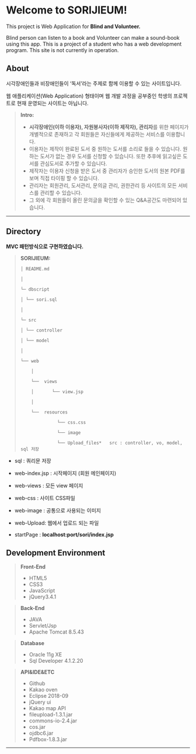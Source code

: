 
# Welcome to SORIJIEUM!

This project is Web Application for  **Blind and Volunteer.**

Blind person can listen to a book and Volunteer can make a sound-book using this app. This is a project of a student who has a web development program. This site is not currently in operation.

## About

시각장애인들과 비장애인들이 ‘독서’라는 주제로 함께 이용할 수 있는 사이트입니다.

웹 애플리케이션(Web Application) 형태이며 웹 개발 과정을 공부중인 학생의 프로젝트로 현재 운영되는 사이트는 아닙니다.

> **Intro:**
> 
> -   **시각장애인(이하 이용자), 자원봉사자(이하 제작자), 관리자**를 위한 페이지가 개별적으로 존재하고 각 회원들은 자신들에게 제공하는 서비스를 이용합니다.
> -   이용자는 제작이 완료된 도서 중 원하는 도서를 소리로 들을 수 있습니다. 원하는 도서가 없는 경우 도서를 신청할 수 있습니다. 또한 추후에 읽고싶은 도서를 관심도서로 추가할 수 있습니다.
> -   제작자는 이용자 신청을 받은 도서 중 관리자가 승인한 도서의 원본 PDF를 보며 직접 타이핑 할 수 있습니다.
> -   관리자는 회원관리, 도서관리, 문의글 관리, 권한관리 등 사이트의 모든 서비스를 관리할 수 있습니다.
> -   그 외에 각 회원들이 올린 문의글을 확인할 수 있는 Q&A공간도 마련되어 있습니다.

----------

## Directory

**MVC 패턴방식으로 구현하였습니다.**

> **SORIJIEUM:**
> ```
> │ README.md
> 
> │
> 
> └─ dbscript
> 
> │ └── sori.sql
> 
> │
> 
> └─ src
> 
> │ └── controller
> 
> │ └── model
> 
> │
> 
> └── web
> 
>     │ 
> 
>     └──  views 
> 
>     │       └── view.jsp 
> 
>     │ 
> 
>     └──  resources 
> 
>               └── css.css 
> 
>               └── image 
> 
>               └── Upload_files*   src : controller, vo, model, sql 저장
> 
> ```

-   sql : 쿼리문 저장
    
-   web-index.jsp : 시작페이지 (회원 메인페이지)
    
-   web-views : 모든 view 페이지
    
-   web-css : 사이트 CSS파일
    
-   web-image : 공통으로 사용되는 이미지
    
-   web-Upload: 웹에서 업로드 되는 파일
    
-   startPage :  **localhost:port/sori/index.jsp**
    

## Development Environment
> **Front-End**
> 
> - HTML5
> - CSS3
> - JavaScript
> - jQuery3.4.1

> **Back-End**
> 
> - JAVA
> - Servlet/Jsp
> - Apache Tomcat 8.5.43

> **Database**
> 
> -   Oracle 11g XE
> -   Sql Developer 4.1.2.20

> **API&IDE&ETC**
> 
> -  Github
> - Kakao oven
> - Eclipse 2018-09
> - jQuery ui
> - Kakao map API
> - fileupload-1.3.1.jar
> - commons-io-2.4.jar
> - cos.jar
> - ojdbc6.jar
> - Pdfbox-1.8.3.jar

---------
